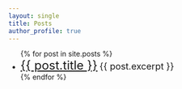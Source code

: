 ```yaml
---
layout: single
title: Posts
author_profile: true 
---
```


 <ul>
  {% for post in site.posts %}
    <li>
      <font size="5"><a href="{{ post.url }}">{{ post.title }}</a></font>
      <font size="4">{{ post.excerpt }}</font>
    </li>
  {% endfor %}
</ul>
